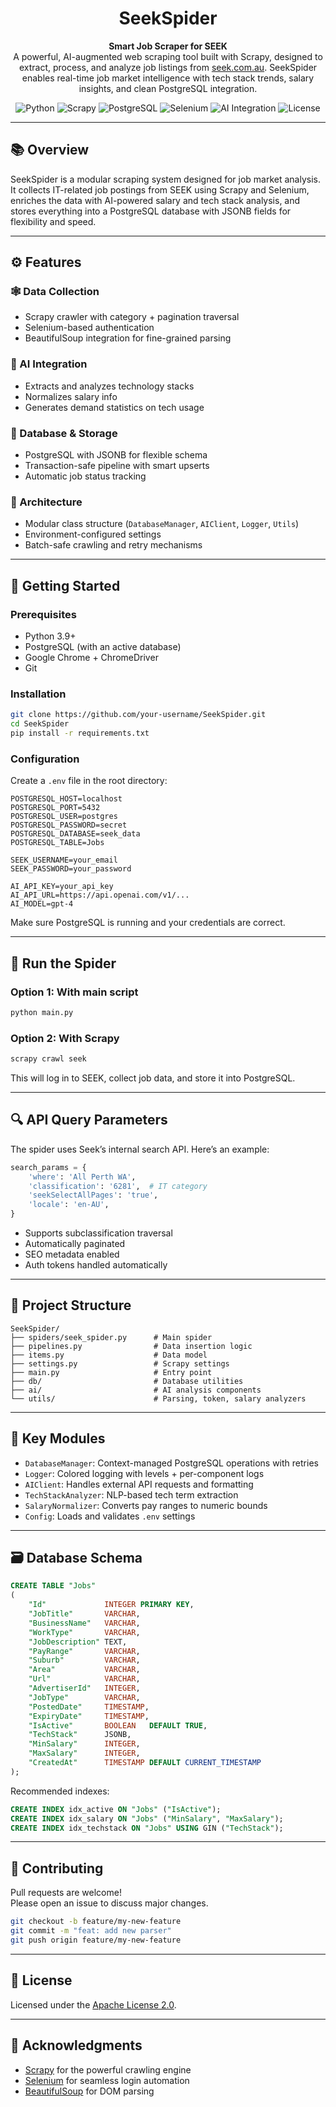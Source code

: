 <div align="center">

# SeekSpider

**Smart Job Scraper for SEEK**  
A powerful, AI-augmented web scraping tool built with Scrapy, designed to extract, process, and analyze job listings
from [seek.com.au](https://www.seek.com.au). SeekSpider enables real-time job market intelligence with tech stack
trends, salary insights, and clean PostgreSQL integration.

<p align="center">
  <img alt="Python" src="https://img.shields.io/badge/Python-3.9+-3776AB?logo=python&logoColor=white&style=for-the-badge"/>
  <img alt="Scrapy" src="https://img.shields.io/badge/Scrapy-WebCrawler-2A9D8F?style=for-the-badge"/>
  <img alt="PostgreSQL" src="https://img.shields.io/badge/PostgreSQL-JSONB-336791?logo=postgresql&logoColor=white&style=for-the-badge"/>
  <img alt="Selenium" src="https://img.shields.io/badge/Selenium-Automation-43B02A?logo=selenium&logoColor=white&style=for-the-badge"/>
  <img alt="AI Integration" src="https://img.shields.io/badge/AI-TextAnalysis-6C63FF?style=for-the-badge"/>
  <img alt="License" src="https://img.shields.io/github/license/your-username/SeekSpider?style=for-the-badge"/>
</p>
</div>

---

## 📚 Overview

SeekSpider is a modular scraping system designed for job market analysis. It collects IT-related job postings from SEEK
using Scrapy and Selenium, enriches the data with AI-powered salary and tech stack analysis, and stores everything into
a PostgreSQL database with JSONB fields for flexibility and speed.

---

## ⚙️ Features

### 🕸 Data Collection

- Scrapy crawler with category + pagination traversal
- Selenium-based authentication
- BeautifulSoup integration for fine-grained parsing

### 🧠 AI Integration

- Extracts and analyzes technology stacks
- Normalizes salary info
- Generates demand statistics on tech usage

### 💾 Database & Storage

- PostgreSQL with JSONB for flexible schema
- Transaction-safe pipeline with smart upserts
- Automatic job status tracking

### 🧰 Architecture

- Modular class structure (`DatabaseManager`, `AIClient`, `Logger`, `Utils`)
- Environment-configured settings
- Batch-safe crawling and retry mechanisms

---

## 🚀 Getting Started

### Prerequisites

- Python 3.9+
- PostgreSQL (with an active database)
- Google Chrome + ChromeDriver
- Git

### Installation

```bash
git clone https://github.com/your-username/SeekSpider.git
cd SeekSpider
pip install -r requirements.txt
```

### Configuration

Create a `.env` file in the root directory:

```env
POSTGRESQL_HOST=localhost
POSTGRESQL_PORT=5432
POSTGRESQL_USER=postgres
POSTGRESQL_PASSWORD=secret
POSTGRESQL_DATABASE=seek_data
POSTGRESQL_TABLE=Jobs

SEEK_USERNAME=your_email
SEEK_PASSWORD=your_password

AI_API_KEY=your_api_key
AI_API_URL=https://api.openai.com/v1/...
AI_MODEL=gpt-4
```

Make sure PostgreSQL is running and your credentials are correct.

---

## 🏃 Run the Spider

### Option 1: With main script

```bash
python main.py
```

### Option 2: With Scrapy

```bash
scrapy crawl seek
```

This will log in to SEEK, collect job data, and store it into PostgreSQL.

---

## 🔍 API Query Parameters

The spider uses Seek’s internal search API. Here’s an example:

```python
search_params = {
    'where': 'All Perth WA',
    'classification': '6281',  # IT category
    'seekSelectAllPages': 'true',
    'locale': 'en-AU',
}
```

- Supports subclassification traversal
- Automatically paginated
- SEO metadata enabled
- Auth tokens handled automatically

---

## 🧱 Project Structure

```
SeekSpider/
├── spiders/seek_spider.py      # Main spider
├── pipelines.py                # Data insertion logic
├── items.py                    # Data model
├── settings.py                 # Scrapy settings
├── main.py                     # Entry point
├── db/                         # Database utilities
├── ai/                         # AI analysis components
└── utils/                      # Parsing, token, salary analyzers
```

---

## 🧩 Key Modules

- `DatabaseManager`: Context-managed PostgreSQL operations with retries
- `Logger`: Colored logging with levels + per-component logs
- `AIClient`: Handles external API requests and formatting
- `TechStackAnalyzer`: NLP-based tech term extraction
- `SalaryNormalizer`: Converts pay ranges to numeric bounds
- `Config`: Loads and validates `.env` settings

---

## 🗃 Database Schema

```sql
CREATE TABLE "Jobs"
(
    "Id"             INTEGER PRIMARY KEY,
    "JobTitle"       VARCHAR,
    "BusinessName"   VARCHAR,
    "WorkType"       VARCHAR,
    "JobDescription" TEXT,
    "PayRange"       VARCHAR,
    "Suburb"         VARCHAR,
    "Area"           VARCHAR,
    "Url"            VARCHAR,
    "AdvertiserId"   INTEGER,
    "JobType"        VARCHAR,
    "PostedDate"     TIMESTAMP,
    "ExpiryDate"     TIMESTAMP,
    "IsActive"       BOOLEAN   DEFAULT TRUE,
    "TechStack"      JSONB,
    "MinSalary"      INTEGER,
    "MaxSalary"      INTEGER,
    "CreatedAt"      TIMESTAMP DEFAULT CURRENT_TIMESTAMP
);
```

Recommended indexes:

```sql
CREATE INDEX idx_active ON "Jobs" ("IsActive");
CREATE INDEX idx_salary ON "Jobs" ("MinSalary", "MaxSalary");
CREATE INDEX idx_techstack ON "Jobs" USING GIN ("TechStack");
```

---

## 🤝 Contributing

Pull requests are welcome!  
Please open an issue to discuss major changes.

```bash
git checkout -b feature/my-new-feature
git commit -m "feat: add new parser"
git push origin feature/my-new-feature
```

---

## 📄 License

Licensed under the [Apache License 2.0](LICENSE).

---

## 🙏 Acknowledgments

- [Scrapy](https://scrapy.org/) for the powerful crawling engine
- [Selenium](https://www.selenium.dev/) for seamless login automation
- [BeautifulSoup](https://www.crummy.com/software/BeautifulSoup/) for DOM parsing  

